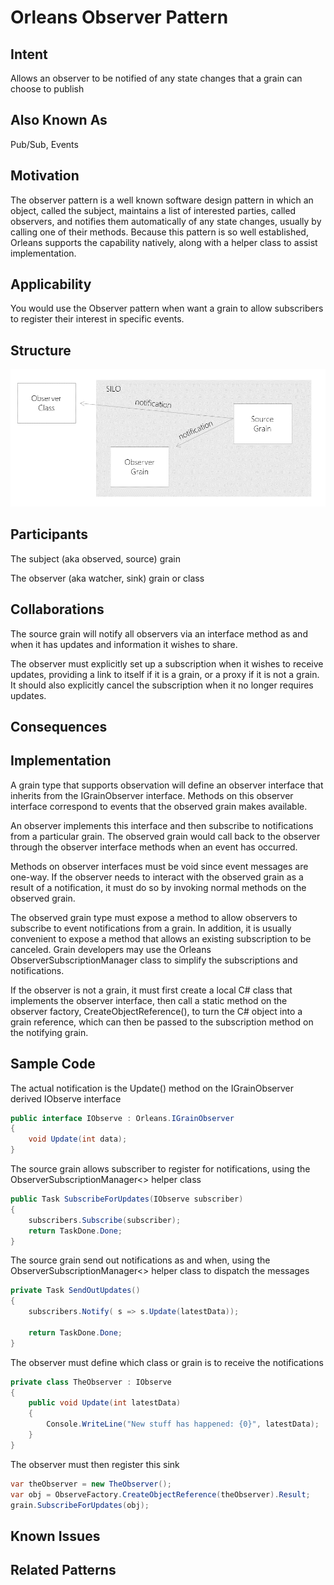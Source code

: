 # Orleans Observer Pattern

## Intent

Allows an observer to be notified of any state changes that a grain can choose to publish

## Also Known As

Pub/Sub, Events

## Motivation

The observer pattern is a well known software design pattern in which an object, called the subject, maintains a list of interested parties, called observers, and notifies them automatically of any state changes, usually by calling one of their methods. Because this pattern is so well established, Orleans supports the capability natively, along with a helper class to assist implementation. 

## Applicability

You would use the Observer pattern when want a grain to allow subscribers to register their interest in specific events.   

## Structure

![observer structure diagram](images/observer-structure.png)

## Participants

The subject (aka observed, source) grain

The observer (aka watcher, sink) grain or class


## Collaborations

The source grain will notify all observers via an interface method as and when it has updates and information it wishes to share.  

The observer must explicitly set up a subscription when it wishes to receive updates, providing a link to itself if it is a grain, or a proxy if it is not a grain. It should also explicitly cancel the subscription when it no longer requires updates.    


## Consequences

## Implementation

A grain type that supports observation will define an observer interface that inherits from the IGrainObserver interface. Methods on this observer interface correspond to events that the observed grain makes available. 

An observer implements this interface and then subscribe to notifications from a particular grain. The observed grain would call back to the observer through the observer interface methods when an event has occurred.

Methods on observer interfaces must be void since event messages are one-way. If the observer needs to interact with the observed grain as a result of a notification, it must do so by invoking normal methods on the observed grain.

The observed grain type must expose a method to allow observers to subscribe to event notifications from a grain. In addition, it is usually convenient to expose a method that allows an existing subscription to be canceled. Grain developers may use the Orleans ObserverSubscriptionManager<T> class to simplify the subscriptions and notifications.

If the observer is not a grain, it must first create a local C# class that implements the observer interface, then call a static method on the observer factory, CreateObjectReference(), to turn the C# object into a grain reference, which can then be passed to the subscription method on the notifying grain. 


## Sample Code

The actual notification is the Update() method on the IGrainObserver derived IObserve interface

```cs
public interface IObserve : Orleans.IGrainObserver
{
    void Update(int data);
}
```

The source grain allows subscriber to register for notifications, using the ObserverSubscriptionManager<<IObserve>> helper class 

```cs
public Task SubscribeForUpdates(IObserve subscriber)
{
    subscribers.Subscribe(subscriber);
    return TaskDone.Done;
}
```

The source grain send out notifications as and when, using the ObserverSubscriptionManager<<IObserve>> helper class to dispatch the messages 

```cs
private Task SendOutUpdates()
{
    subscribers.Notify( s => s.Update(latestData));

    return TaskDone.Done;
}
```

The observer must define which class or grain is to receive the notifications 

```cs
private class TheObserver : IObserve
{
    public void Update(int latestData)
    {
        Console.WriteLine("New stuff has happened: {0}", latestData);
    }
} 
```

The observer must then register this sink

```cs
var theObserver = new TheObserver();
var obj = ObserveFactory.CreateObjectReference(theObserver).Result; 
grain.SubscribeForUpdates(obj);
```


## Known Issues

## Related Patterns

